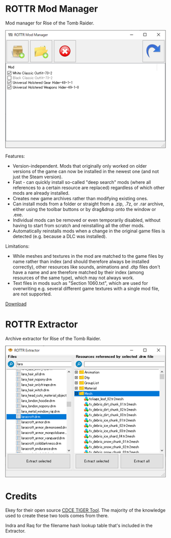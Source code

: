 # ROTTR Mod Manager
Mod manager for Rise of the Tomb Raider.

![Screenshot](ManagerScreenshot.png)

Features:
* Version-independent. Mods that originally only worked on older versions of the game can now be installed in the newest one (and not just the Steam version).
* Fast - can quickly install so-called "deep search" mods (where all references to a certain resource are replaced) regardless of which other mods are already installed.
* Creates new game archives rather than modifying existing ones.
* Can install mods from a folder or straight from a .zip, .7z, or .rar archive, either using the toolbar buttons or by drag&drop onto the window or .exe.
* Individual mods can be removed or even temporarily disabled, without having to start from scratch and reinstalling all the other mods.
* Automatically reinstalls mods when a change in the original game files is detected (e.g. because a DLC was installed).

Limitations:
* While meshes and textures in the mod are matched to the game files by name rather than index (and should therefore always be installed correctly), other resources like sounds, animations and .dtp files don't have a name and are therefore matched by their index (among resources of the same type), which may not always work.
* Text files in mods such as "Section 1060.txt", which are used for overwriting e.g. several different game textures with a single mod file, are not supported.

[Download](https://github.com/arcusmaximus/RottrModManager/releases)

# ROTTR Extractor

Archive extractor for Rise of the Tomb Raider.

![Screenshot](ExtractorScreenshot.png)

# Credits
Ekey for their open source [CDCE TIGER Tool](https://github.com/Ekey/CDCE.TIGER.Tool). The majority of the knowledge used to create these two tools comes from there.

Indra and Raq for the filename hash lookup table that's included in the Extractor.
